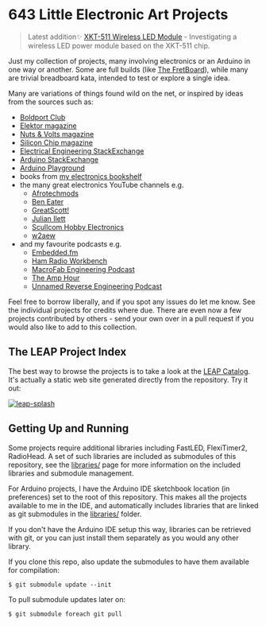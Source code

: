 # 643 Little Electronic Art Projects

> Latest addition:sparkles: [XKT-511 Wireless LED Module](./Electronics101/Power/WirelessLedModule) - Investigating a wireless LED power module based on the XKT-511 chip.

Just my collection of projects, many involving electronics or an Arduino in one way or another.
Some are full builds (like [The FretBoard](./FretBoard)),
while many are trivial breadboard kata, intended to test or explore a single idea.

Many are variations of things found wild on the net, or inspired by ideas from the sources such as:

* [Boldport Club](https://www.boldport.club/)
* [Elektor magazine](https://www.elektormagazine.com/)
* [Nuts & Volts magazine](https://www.nutsvolts.com/)
* [Silicon Chip magazine](https://www.siliconchip.com.au/)
* [Electrical Engineering StackExchange](https://electronics.stackexchange.com/)
* [Arduino StackExchange](https://arduino.stackexchange.com/)
* [Arduino Playground](https://playground.arduino.cc/)
* books from [my electronics bookshelf](https://www.goodreads.com/review/list/17475014-paul?shelf=electronics)
* the many great electronics YouTube channels e.g.
    * [Afrotechmods](https://www.youtube.com/channel/UCosnWgi3eorc1klEQ8pIgJQ)
    * [Ben Eater](https://www.youtube.com/channel/UCS0N5baNlQWJCUrhCEo8WlA)
    * [GreatScott!](https://www.youtube.com/channel/UC6mIxFTvXkWQVEHPsEdflzQ)
    * [Julian Ilett](https://www.youtube.com/channel/UCmHvGf00GDuPYG9DZqQKd9A)
    * [Scullcom Hobby Electronics](https://www.youtube.com/channel/UCDqryeq1kMDSEQwltWqASrA)
    * [w2aew](https://www.youtube.com/channel/UCiqd3GLTluk2s_IBt7p_LjA)
* and my favourite podcasts e.g.
    * [Embedded.fm](https://embedded.fm/)
    * [Ham Radio Workbench](https://www.hamradioworkbench.com/)
    * [MacroFab Engineering Podcast](https://macrofab.com/blog/podcast/)
    * [The Amp Hour](https://theamphour.com/)
    * [Unnamed Reverse Engineering Podcast](https://unnamedre.com/)

Feel free to borrow liberally, and if you spot any issues do let me know. See the individual projects for credits where due.
There are even now a few projects contributed by others - send your own over in a pull request
if you would also like to add to this collection.

## The LEAP Project Index

The best way to browse the projects is to take a look at the
[LEAP Catalog](https://leap.tardate.com/).
It's actually a static web site generated directly from the repository. Try it out:

[![leap-splash](./catalog/assets/images/leap-splash.png?raw=true)](https://leap.tardate.com/)

## Getting Up and Running

Some projects require additional libraries including FastLED, FlexiTimer2, RadioHead.
A set of such libraries are included as submodules of this repository,
see the [libraries/](./libraries) page for more information on the included libraries and submodule management.

For Arduino projects, I have the Arduino IDE sketchbook location (in preferences) set to the root of this repository.
This makes all the projects available to me in the IDE, and automatically includes libraries
that are linked as git submodules in the [libraries/](./libraries) folder.

If you don't have the Arduino IDE setup this way, libraries can be retrieved with git,
or you can just install them separately as you would any other library.

If you clone this repo, also update the submodules to have them available for compilation:

    $ git submodule update --init

To pull submodule updates later on:

    $ git submodule foreach git pull
